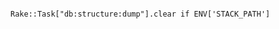 <!-- layout:code post: 2013-09-26-db-structure-dump-error_the-resolution -->

```

Rake::Task["db:structure:dump"].clear if ENV['STACK_PATH']

```
